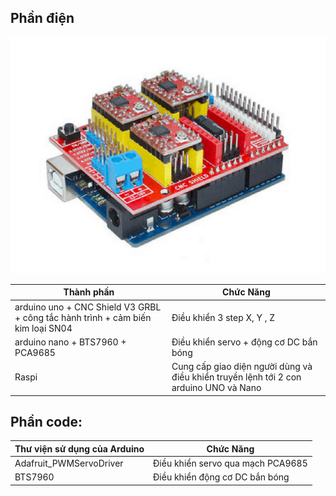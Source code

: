 ## Phần điện
![alt text](https://github.com/12520349/KH062022/blob/main/so-do-ket-noi-arduino-cnc-shield-v3.png)

| Thành phần | Chức Năng |
| --- | --- |
| arduino uno + CNC Shield V3 GRBL + công tắc hành trình + cảm biến kim loại SN04 | Điều khiển 3 step X, Y , Z |
| arduino nano + BTS7960 + PCA9685| Điều khiển servo + động cơ DC bắn bóng |
| Raspi| Cung cấp giao diện người dùng và điều khiển truyền lệnh tới 2 con arduino UNO và Nano |

## Phần code:
| Thư viện sử dụng của Arduino | Chức Năng |
| --- | --- |
| Adafruit_PWMServoDriver | Điều khiển servo qua mạch PCA9685 |
| BTS7960 | Điều khiển động cơ DC bắn bóng |
